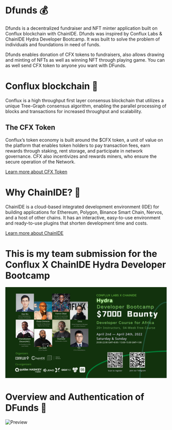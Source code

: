 ﻿# Dfunds 💰

Dfunds is a decentralized fundraiser and NFT minter application built on Conflux blockchain with ChainIDE. Dfunds was inspired by Conflux Labs & ChainIDE Hydra Developer Bootcamp. It was built to solve the problem of individuals and foundations in need of funds.

Dfunds enables donation of CFX tokens to fundraisers, also allows drawing and minting of NFTs as well as winning NFT through playing game. You can as well send CFX token to anyone you want with DFunds.

# Conflux blockchain 🔗

Conflux is a high throughput first layer consensus blockchain that utilizes a unique Tree-Graph consensus algorithm, enabling the parallel processing of blocks and transactions for increased throughput and scalability.

## The CFX Token
Conflux’s token economy is built around the $CFX token, a unit of value on the platform that enables token holders to pay transaction fees, earn rewards through staking, rent storage, and participate in network governance. CFX also incentivizes and rewards miners, who ensure the secure operation of the Network.

[Learn more about CFX Token](https://confluxnetwork.org/)

# Why ChainIDE? 🧐

ChainIDE is a cloud-based integrated development environment (IDE) for building applications for Ethereum, Polygon, Binance Smart Chain, Nervos, and a host of other chains. It has an interactive, easy-to-use environment and ready-to-use plugins that shorten development time and costs.

[Learn more about ChainIDE](https://chainide.com/)

# This is my team submission for the Conflux X ChainIDE Hydra Developer Bootcamp
![hydra](/assets/hydra.png)

# Overview and Authentication of DFunds 🔐
![Preview](/assets/preview.gif)
